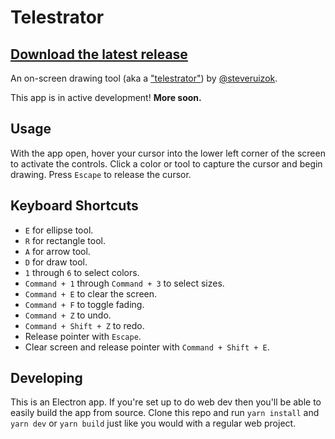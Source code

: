 # Telestrator

## [Download the latest release](https://github.com/steveruizok/telestrator/releases)

An on-screen drawing tool (aka a ["telestrator"](https://en.wikipedia.org/wiki/Telestrator)) by [@steveruizok](https://twitter.com/steveruizok).

This app is in active development! **More soon.**

## Usage

With the app open, hover your cursor into the lower left corner of the screen to activate the controls. Click a color or tool to capture the cursor and begin drawing. Press `Escape` to release the cursor.

## Keyboard Shortcuts

- `E` for ellipse tool.
- `R` for rectangle tool.
- `A` for arrow tool.
- `D` for draw tool.
- `1` through `6` to select colors.
- `Command + 1` through `Command + 3` to select sizes.
- `Command + E` to clear the screen.
- `Command + F` to toggle fading.
- `Command + Z` to undo.
- `Command + Shift + Z` to redo.
- Release pointer with `Escape`.
- Clear screen and release pointer with `Command + Shift + E`.

## Developing

This is an Electron app. If you're set up to do web dev then you'll be able to easily build the app from source. Clone this repo and run `yarn install` and `yarn dev` or `yarn build` just like you would with a regular web project.
